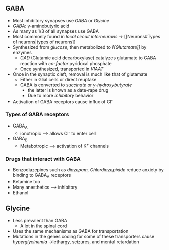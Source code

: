 ## GABA
- Most inhibitory synapses use *GABA* or *Glycine*
- *GABA*: γ-aminobutyric acid 
- As many as 1/3 of all synapses use GABA
- Most commonly found in *local circuit interneurons* -> [[Neurons#Types of neurons|types of neurons]]
- Synthesized from *glucose*, then metabolized to *[[Glutamate]]* by enzymes
	- *GAD* (Glutamic acid decarboxylase) catalyzes glutamate to GABA reaction with *co-factor* pyridoxal phosphate
	- Once synthesized, transported in *VIAAT*
- Once in the synaptic cleft, removal is much like that of glutamate
	- Either in Glial cells or direct reuptake
	- GABA is converted to *succinate* or *y-hydroxybutyrate*
		- the latter is known as a date-rape drug
		- Due to more *inhibitory* behavior
- Activation of GABA receptors cause influx of Cl<sup>-</sup> 

### Types of GABA receptors
- GABA<sub>A</sub>
	- ionotropic --> allows Cl<sup>-</sup> to enter cell
- GABA<sub>B</sub>
	- Metabotropic --> activation of K<sup>+</sup> channels
### Drugs that interact with GABA
- Benzodiazepines such as *diazepam, Chlordiazepixide* reduce anxiety by binding to GABA<sub>A</sub> receptors
- Ketamine too
- Many anesthetics --> inhibitory
- Ethanol

## Glycine
- Less prevalent than GABA
	- A lot in the spinal cord
- Uses the same mechanisms as GABA for transportation
- Mutations in the genes coding for some of these transporters cause *hyperglycinemia* ->lethargy, seizures, and mental retardation

